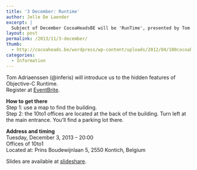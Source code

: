 ```yaml
---
title: '3 December: Runtime'
author: Jelle De Laender
excerpt: |
  Subject of December CocoaHeadsBE will be 'RunTime', presented by Tom Adriaenssen (@inferis). Slides are available at <a href="http://www.slideshare.net/Inferis/objective-c-runtime">slideshare</a>.
layout: post
permalink: /2013/11/3-december/
thumb:
  - http://cocoaheads.be/wordpress/wp-content/uploads/2012/04/100cocoaheads-logo-web.png
categories:
  - Information
---
```

Tom Adriaenssen (@inferis) will introduce us to the hidden features of Objective-C Runtime.  
Register at [EventBrite][1].

**How to get there**  
Step 1: use a map to find the building.  
Step 2: the 10to1 offices are located at the back of the building. Turn left at the main entrance. You&#8217;ll find a parking lot there.

**Address and timing**  
Tuesday, December 3, 2013 &#8211; 20:00  
Offices of 10to1  
Located at: Prins Boudewijnlaan 5, 2550 Kontich, Belgium 

Slides are available at [slideshare][2].

 [1]: https://www.eventbrite.com/e/cocoaheads-belgium-december-2013-tickets-9517798993
 [2]: http://www.slideshare.net/Inferis/objective-c-runtime